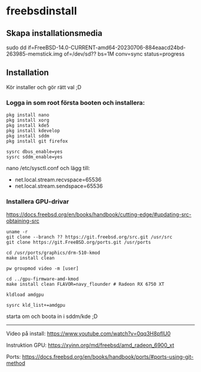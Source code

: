# freebsdinstall

## Skapa installationsmedia
sudo dd if=FreeBSD-14.0-CURRENT-amd64-20230706-884eaacd24bd-263985-memstick.img of=/dev/sd?? bs=1M conv=sync status=progress

## Installation
Kör installer och gör rätt val ;D

### Logga in som root första booten och installera:
```
pkg install nano
pkg install xorg
pkg install kde5
pkg install kdevelop
pkg install sddm
pkg install git firefox

sysrc dbus_enable=yes
sysrc sddm_enable=yes
```

nano /etc/sysctl.conf och lägg till:
* net.local.stream.recvspace=65536
* net.local.stream.sendspace=65536

### Installera GPU-drivar

https://docs.freebsd.org/en/books/handbook/cutting-edge/#updating-src-obtaining-src
```
uname -r
git clone --branch ?? https://git.freebsd.org/src.git /usr/src
git clone https://git.FreeBSD.org/ports.git /usr/ports

cd /usr/ports/graphics/drm-510-kmod
make install clean

pw groupmod video -m [user]

cd ../gpu-firmware-amd-kmod
make install clean FLAVOR=navy_flounder # Radeon RX 6750 XT

kldload amdgpu

sysrc kld_list+=amdgpu
```
starta om och boota in i sddm/kde ;D

-------------
Video på install: https://www.youtube.com/watch?v=0qq3H8pflU0

Instruktion GPU: https://xyinn.org/md/freebsd/amd_radeon_6900_xt

Ports: https://docs.freebsd.org/en/books/handbook/ports/#ports-using-git-method
